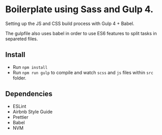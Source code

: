 # Boilerplate using Sass and Gulp 4.

Setting up the JS and CSS build process with Gulp 4 + Babel.

The gulpfile also uses babel in order to use ES6 features to split tasks in separeted files.

## Install

- Run `npm install`
- Run `npm run gulp` to compile and watch `scss` and `js` files within `src` folder.

## Dependencies

- ESLint
- Airbnb Style Guide
- Prettier
- Babel
- NVM
